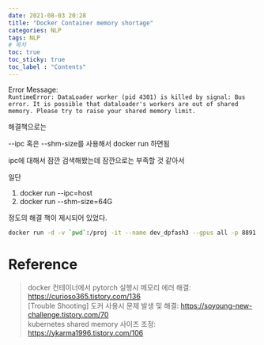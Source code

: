 ```yaml
---
date: 2021-08-03 20:28
title: "Docker Container memory shortage"
categories: NLP
tags: NLP
# 목차
toc: true  
toc_sticky: true 
toc_label : "Contents"
---
```


Error Message:  
`RuntimeError: DataLoader worker (pid 4301) is killed by signal: Bus error. It is possible that dataloader's workers are out of shared memory. Please try to raise your shared memory limit.`  

해결책으로는 


--ipc 혹은 --shm-size를 사용해서 docker run 하면됨

ipc에 대해서 잠깐 검색해봤는데 잠깐으로는 부족할 것 같아서

일단  

1. docker run --ipc=host
1. docker run --shm-size=64G

정도의 해결 책이 제시되어 있었다.

```sh
docker run -d -v `pwd`:/proj -it --name dev_dpfash3 --gpus all -p 8891:8891 --restart=always mydocker --shm-size=8G
```

# Reference
> docker 컨테이너에서 pytorch 실행시 메모리 에러 해결: <https://curioso365.tistory.com/136>  
> [Trouble Shooting] 도커 사용시 문제 발생 및 해결: <https://soyoung-new-challenge.tistory.com/70>  
> kubernetes shared memory 사이즈 조정: <https://ykarma1996.tistory.com/106>  